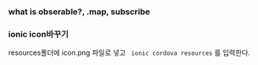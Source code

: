 ### what is obserable?, .map, subscribe



### ionic icon바꾸기

resources폴더에 icon.png 파일로 넣고
``` ionic cordova resources``` 를 입력한다.
